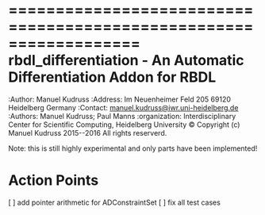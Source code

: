 ==================================================================
rbdl_differentiation - An Automatic Differentiation Addon for RBDL
==================================================================

:Author: Manuel Kudruss
:Address: Im Neuenheimer Feld 205
          69120 Heidelberg
          Germany
:Contact: manuel.kudruss@iwr.uni-heidelberg.de
:Authors: Manuel Kudruss; Paul Manns
:organization: Interdisciplinary Center for Scientific Computing,
               Heidelberg University
:copyright: Copyright (c) Manuel Kudruss 2015--2016
            All rights reserverd.


Note: this is still highly experimental and only parts have been implemented!


Action Points
=============

[ ] add pointer arithmetic for ADConstraintSet
[ ] fix all test cases

